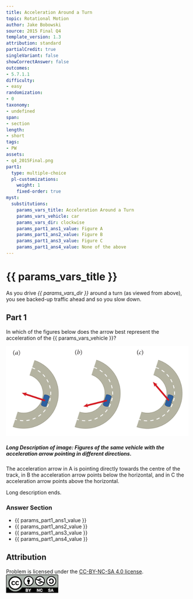 ```yaml
---
title: Acceleration Around a Turn
topic: Rotational Motion
author: Jake Bobowski
source: 2015 Final Q4
template_version: 1.3
attribution: standard
partialCredit: true
singleVariant: false
showCorrectAnswer: false
outcomes:
- 5.7.1.1
difficulty:
- easy
randomization:
- 0
taxonomy:
- undefined
span:
- section
length:
- short
tags:
- PW
assets:
- q4_2015Final.png
part1:
  type: multiple-choice
  pl-customizations:
    weight: 1
    fixed-order: true
myst:
  substitutions:
    params_vars_title: Acceleration Around a Turn
    params_vars_vehicle: car
    params_vars_dir: clockwise
    params_part1_ans1_value: Figure A
    params_part1_ans2_value: Figure B
    params_part1_ans3_value: Figure C
    params_part1_ans4_value: None of the above
---
```

# {{ params_vars_title }}
As you drive *{{ params_vars_dir }}* around a turn (as viewed from above), you see backed-up traffic ahead and so you slow down.

## Part 1

In which of the figures below does the arrow best represent the acceleration of the {{ params_vars_vehicle }}?

<img longdesc="Acceleration around a turn.md#desc" alt="Figures of the same vehicle with the acceleration arrow pointing in different directions." src="q4_2015Final.png">

</br>

<div id="desc">
<h5>Long Description of image: Figures of the same vehicle with the acceleration arrow pointing in different directions.</h5>
The acceleration arrow in A is pointing directly towards the centre of the track, in B the acceleration arrow points below the horizontal, and in C the acceleration arrow points above the horizontal.
<p>Long description ends.</p>
<div>

### Answer Section

- {{ params_part1_ans1_value }}
- {{ params_part1_ans2_value }}
- {{ params_part1_ans3_value }}
- {{ params_part1_ans4_value }}

## Attribution

Problem is licensed under the [CC-BY-NC-SA 4.0 license](https://creativecommons.org/licenses/by-nc-sa/4.0/).<br> ![The Creative Commons 4.0 license requiring attribution-BY, non-commercial-NC, and share-alike-SA license.](https://raw.githubusercontent.com/firasm/bits/master/by-nc-sa.png)